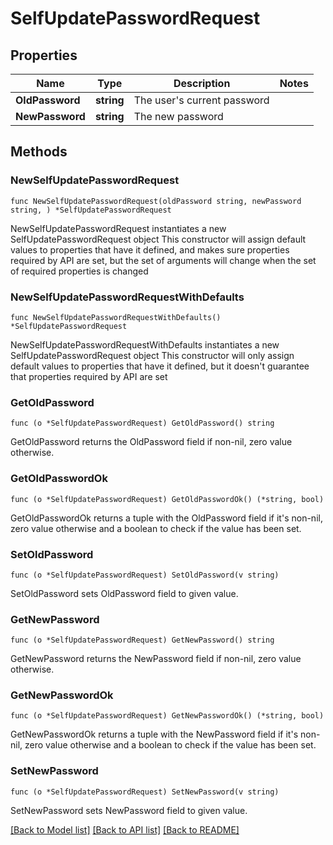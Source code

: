 # SelfUpdatePasswordRequest

## Properties

Name | Type | Description | Notes
------------ | ------------- | ------------- | -------------
**OldPassword** | **string** | The user&#39;s current password | 
**NewPassword** | **string** | The new password | 

## Methods

### NewSelfUpdatePasswordRequest

`func NewSelfUpdatePasswordRequest(oldPassword string, newPassword string, ) *SelfUpdatePasswordRequest`

NewSelfUpdatePasswordRequest instantiates a new SelfUpdatePasswordRequest object
This constructor will assign default values to properties that have it defined,
and makes sure properties required by API are set, but the set of arguments
will change when the set of required properties is changed

### NewSelfUpdatePasswordRequestWithDefaults

`func NewSelfUpdatePasswordRequestWithDefaults() *SelfUpdatePasswordRequest`

NewSelfUpdatePasswordRequestWithDefaults instantiates a new SelfUpdatePasswordRequest object
This constructor will only assign default values to properties that have it defined,
but it doesn't guarantee that properties required by API are set

### GetOldPassword

`func (o *SelfUpdatePasswordRequest) GetOldPassword() string`

GetOldPassword returns the OldPassword field if non-nil, zero value otherwise.

### GetOldPasswordOk

`func (o *SelfUpdatePasswordRequest) GetOldPasswordOk() (*string, bool)`

GetOldPasswordOk returns a tuple with the OldPassword field if it's non-nil, zero value otherwise
and a boolean to check if the value has been set.

### SetOldPassword

`func (o *SelfUpdatePasswordRequest) SetOldPassword(v string)`

SetOldPassword sets OldPassword field to given value.


### GetNewPassword

`func (o *SelfUpdatePasswordRequest) GetNewPassword() string`

GetNewPassword returns the NewPassword field if non-nil, zero value otherwise.

### GetNewPasswordOk

`func (o *SelfUpdatePasswordRequest) GetNewPasswordOk() (*string, bool)`

GetNewPasswordOk returns a tuple with the NewPassword field if it's non-nil, zero value otherwise
and a boolean to check if the value has been set.

### SetNewPassword

`func (o *SelfUpdatePasswordRequest) SetNewPassword(v string)`

SetNewPassword sets NewPassword field to given value.



[[Back to Model list]](../README.md#documentation-for-models) [[Back to API list]](../README.md#documentation-for-api-endpoints) [[Back to README]](../README.md)


